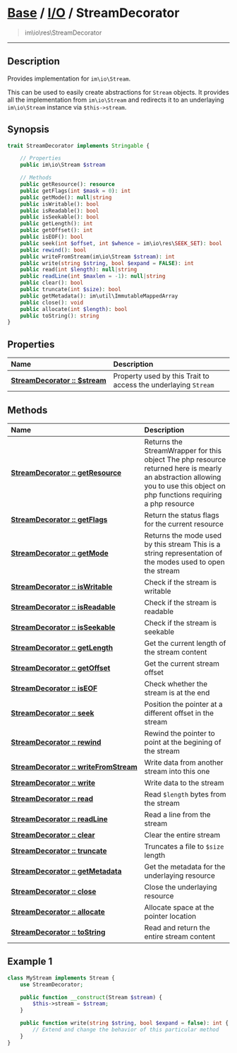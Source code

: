 # [Base](base.md) / [I/O](io.md) / StreamDecorator
 > im\io\res\StreamDecorator
____

## Description
Provides implementation for `im\io\Stream`.

This can be used to easily create abstractions for `Stream` objects.
It provides all the implementation from `im\io\Stream` and redirects it to
an underlaying `im\io\Stream` instance via `$this->stream`.

## Synopsis
```php
trait StreamDecorator implements Stringable {

    // Properties
    public im\io\Stream $stream

    // Methods
    public getResource(): resource
    public getFlags(int $mask = 0): int
    public getMode(): null|string
    public isWritable(): bool
    public isReadable(): bool
    public isSeekable(): bool
    public getLength(): int
    public getOffset(): int
    public isEOF(): bool
    public seek(int $offset, int $whence = im\io\res\SEEK_SET): bool
    public rewind(): bool
    public writeFromStream(im\io\Stream $stream): int
    public write(string $string, bool $expand = FALSE): int
    public read(int $length): null|string
    public readLine(int $maxlen = -1): null|string
    public clear(): bool
    public truncate(int $size): bool
    public getMetadata(): im\util\ImmutableMappedArray
    public close(): void
    public allocate(int $length): bool
    public toString(): string
}
```

## Properties
| Name | Description |
| :--- | :---------- |
| [__StreamDecorator&nbsp;::&nbsp;$stream__](io-StreamDecorator-var_stream.md) | Property used by this Trait to access the underlaying `Stream` |

## Methods
| Name | Description |
| :--- | :---------- |
| [__StreamDecorator&nbsp;::&nbsp;getResource__](io-StreamDecorator-getResource.md) | Returns the StreamWrapper for this object  The php resource returned here is mearly an abstraction allowing you to use this object on php functions requiring a php resource |
| [__StreamDecorator&nbsp;::&nbsp;getFlags__](io-StreamDecorator-getFlags.md) | Return the status flags for the current resource |
| [__StreamDecorator&nbsp;::&nbsp;getMode__](io-StreamDecorator-getMode.md) | Returns the mode used by this stream  This is a string representation of the modes used to open the stream |
| [__StreamDecorator&nbsp;::&nbsp;isWritable__](io-StreamDecorator-isWritable.md) | Check if the stream is writable |
| [__StreamDecorator&nbsp;::&nbsp;isReadable__](io-StreamDecorator-isReadable.md) | Check if the stream is readable |
| [__StreamDecorator&nbsp;::&nbsp;isSeekable__](io-StreamDecorator-isSeekable.md) | Check if the stream is seekable |
| [__StreamDecorator&nbsp;::&nbsp;getLength__](io-StreamDecorator-getLength.md) | Get the current length of the stream content |
| [__StreamDecorator&nbsp;::&nbsp;getOffset__](io-StreamDecorator-getOffset.md) | Get the current stream offset |
| [__StreamDecorator&nbsp;::&nbsp;isEOF__](io-StreamDecorator-isEOF.md) | Check whether the stream is at the end |
| [__StreamDecorator&nbsp;::&nbsp;seek__](io-StreamDecorator-seek.md) | Position the pointer at a different offset in the stream |
| [__StreamDecorator&nbsp;::&nbsp;rewind__](io-StreamDecorator-rewind.md) | Rewind the pointer to point at the begining of the stream |
| [__StreamDecorator&nbsp;::&nbsp;writeFromStream__](io-StreamDecorator-writeFromStream.md) | Write data from another stream into this one |
| [__StreamDecorator&nbsp;::&nbsp;write__](io-StreamDecorator-write.md) | Write data to the stream |
| [__StreamDecorator&nbsp;::&nbsp;read__](io-StreamDecorator-read.md) | Read `$length` bytes from the stream |
| [__StreamDecorator&nbsp;::&nbsp;readLine__](io-StreamDecorator-readLine.md) | Read a line from the stream |
| [__StreamDecorator&nbsp;::&nbsp;clear__](io-StreamDecorator-clear.md) | Clear the entire stream |
| [__StreamDecorator&nbsp;::&nbsp;truncate__](io-StreamDecorator-truncate.md) | Truncates a file to `$size` length |
| [__StreamDecorator&nbsp;::&nbsp;getMetadata__](io-StreamDecorator-getMetadata.md) | Get the metadata for the underlaying resource |
| [__StreamDecorator&nbsp;::&nbsp;close__](io-StreamDecorator-close.md) | Close the underlaying resource |
| [__StreamDecorator&nbsp;::&nbsp;allocate__](io-StreamDecorator-allocate.md) | Allocate space at the pointer location |
| [__StreamDecorator&nbsp;::&nbsp;toString__](io-StreamDecorator-toString.md) | Read and return the entire stream content |

## Example 1
```php
class MyStream implements Stream {
    use StreamDecorator;

    public function __construct(Stream $stream) {
        $this->stream = $stream;
    }

    public function write(string $string, bool $expand = false): int {
        // Extend and change the behavior of this particular method
    }
}
```
